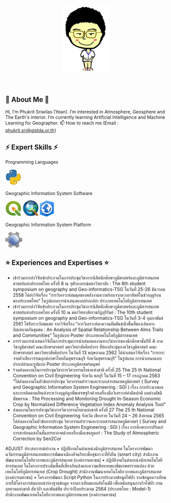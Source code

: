 <h1 align="center">
<img src="./image/Yean.png?raw=true" width="150">
<!-- <img src="./image/PowerBy45FILIPDA.png?raw=true" width="80"> -->
</h1>

<a href="https://www.instagram.com/yeannobii/"><img src="./image/PowerBy45FILIPDA.png?raw=true" alt="Powered by 45FILIPDA" style="width:160px;height:0px;"></a>

🌱 About Me 🌱
----------------------
Hi, I’m Phukrit Sriwilas (Yean). I’m interested in Atmosphere, Geosphere and The Earth's interior. I’m currently learning Artificial Intelligence and Machine Learning for Geographer. 📫 How to reach me (Email : phukrit.sri@gistda.or.th)

⚡️ Expert Skills ⚡️
----------------------
Programming Languages

<div>
 <img height="50em" src="./image/logo_Python.png?raw=true" />
</div>

Geographic Information System Software
<div>
 <img height="50em" src="./image/logo_Qgis.png?raw=true" />
 <img height="50em" src="./image/logo_ArcGis.png?raw=true" />
 <img height="50em" src="./image/logo_ArcGisPro.png?raw=true" />
</div>

Geographic Information System Platform
<div>
 <img height="50em" src="./image/logo_GGE.png?raw=true" />
</div>

⭐️ Experiences and Expertises ⭐️
----------------------
- เข้าร่วมการส่งวิจัยเข้าประกวดในการประชุมวิชาการนิสิตนักศึกษาภูมิศาสตร์และภูมิสารสนเทศศาสตร์แห่งประเทศไทย ครั้งที่ 8 ณ จุฬาลงกรณ์มหาวิทยาลัย : The 8th student symposium on geography and Geo-informatics-TSG  ในวันที่ 25-26 ธันวาคม 2558 ได้ส่งวิจัยเรื่อง “การวิเคราะห์สมดุลของพลังงานความร้อนจากดวงอาทิตย์ในช่วงฤดูร้อนของประเทศไทย” ในรูปแบบการนำเสนอแบบปากเปล่า ประเภทเทคโนโลยีภูมิสารสนเทศ
- เข้าร่วมการส่งวิจัยเข้าประกวดในการประชุมวิชาการนิสิตนักศึกษาภูมิศาสตร์และภูมิสารสนเทศศาสตร์แห่งประเทศไทย  ครั้งที่ 10 ณ มหาวิทยาลัยราชภัฏบุรีรัมย์ : The 10th student symposium on geography and Geo-informatics-TSG ในวันที่ 3-4 กุมภาพันธ์ 2561 ได้รับรางวัลชมเชย จากวิจัยเรื่อง “การวิเคราะห์หาความสัมพันธ์เชิงพื้นที่ของเส้นทางบิณฑบาตกันชุมชน : An Analysis of Spatial Relationship Between Alms Trails and Communities” ในรูปแบบ Poster ประเภทเทคโนโลยีภูมิสารสนเทศ
- การร่วมการนำเสนอวิจัยในการประชุมการนำเสนอผลงานทางวิชาการของนักศึกษาชั้นปีที่ 4 ภาควิชาภูมิศาสตร์ คณะอักษรศาสตร์ มหาวิทยาลัยศิลปากร ที่ห้องประชุมภาควิชาภูมิศาสตร์ คณะอักษรศาสตร์ มหาวิทยาลัยศิลปากร ในวันที่ 13 พฤษภาคม 2562  ได้นำเสนอวิจัยเรื่อง “การกระจายตัวเสียงวรรณยุกต์ภาษาไทยถิ่นสุพรรณบุรี จังหวัดสุพรรณบุรี” ในรูปแบบ การนำเสนอแบบปากเปล่าและรูปแบบ Poster ประเภทภูมิศาสตร์มนุษย์
- ร่วมส่งผลงานในการประชุมวิชาการวิศวกรรมโยธาแห่งชาติ ครั้งที่ 25 The 25 th National Convention on Civil Engineering จังหวัด ชลบุรี ในวันที่ 15 – 17 กรกฎาคม 2563 “ได้ส่งผลงานในหัวข้อการประชุม วิศวกรรมสำรวจและระบบสารสนเทศภูมิศาสตร์ ( Survey and Geographic Information System Engineering : SGI ) เรื่อง การประมวลผลและการติดตามภัยแล้งระหว่างฤดูปลูกพืชเศรษฐกิจด้วยเครื่องมือวิเคราะห์ค่าผิดปกติ ผลต่างดัชนีพืชพรรณ : The Processing and Monitoring Drought In-Season Economic Crop by Normalized Difference Vegetation Index Anomaly Analysis Tool”
- ส่งผลงานในการประชุมวิชาการวิศวกรรมโยธาแห่งชาติ ครั้งที่ 27 The 25 th National Convention on Civil Engineering จังหวัด เชียงราย ในวันที่ 24 – 26 สิงหาคม 2565 ได้ส่งผลงานในหัวข้อการประชุม วิศวกรรมสำรวจและระบบสารสนเทศภูมิศาสตร์ ( Survey and Geographic Information System Engineering : SGI ) เรื่อง การศึกษาการปรับแก้การสะท้อนแสงในชั้นบรรยากาศด้วยเครื่องมือเซนทูคอร์ : The Study of Atmospheric Correction by Sen2Cor

ADJUST ประสบการณ์ทำงาน
•	ปฏิบัติงานในตำแหน่งนักภูมิสารสนเทศ ในโครงการพัฒนานวัตกรรมภูมิสารสนเทศต่อการพัฒนาเมืองอัจฉริยะเพื่อสุขภาวะที่ยั่งยืน (smart city) สำนักงานพัฒนาเทคโนโลยีอวกาศและภูมิสารสนเทศ (องค์การมหาชน)
•	ปฏิบัติงานในตำแหน่งนักเทคโนโลยีสารสนเทศ ในโครงการประเมินพื้นที่เสี่ยงภัยแล้งและความเสียหายของพืชเกษตรรายแปลง ด้วยเทคโนโลยีภูมิสารสนเทศ (Crop Drought) สำนักงานพัฒนาเทคโนโลยีอวกาศและภูมิสารสนเทศ (องค์การมหาชน)
•	โครงการพัฒนา Script Python ในการประมวลข้อมูลไฟป่า จากข้อมูลดาวเทียม ภายใต้โครงการต้นแบบนำร่องฐานข้อมูล จากดาวเทียมแบบอัตโนมัติ เพื่อสนับสนุนภารกิจไฟป่า กรมอุทยานแห่งชาติ สัตว์ป่า และพันธ์พืช ประจำปีงบประมาณ 2564 (ประเทศไทย : Model-1) สำนักงานพัฒนาเทคโนโลยีอวกาศและภูมิสารสนเทศ (องค์การมหาชน)
